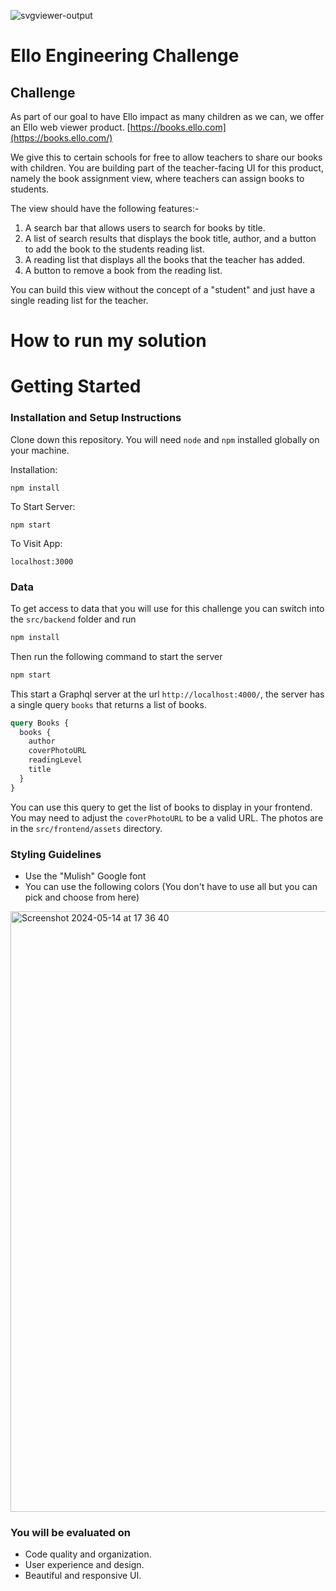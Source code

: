 ![svgviewer-output](https://github.com/ElloTechnology/backend_takehome/assets/3518127/561bc8d4-bffc-4360-b9ea-61e876bcec93)


# Ello Engineering Challenge

## Challenge
As part of our goal to have Ello impact as many children as we can, we offer an Ello web viewer product. [https://books.ello.com](https://books.ello.com/)


We give this to certain schools for free to allow teachers to share our books with children. 
You are building part of the teacher-facing UI for this product,
namely the book assignment view, where teachers can assign books to students. 

The view should have the following features:-

1. A search bar that allows users to search for books by title.
2. A list of search results that displays the book title, author, and a button to add the book to the students reading list.
3. A reading list that displays all the books that the teacher has added.
4. A button to remove a book from the reading list.

You can build this view without the concept of a "student" and just have a single reading list for the teacher.

# How to run my solution
# Getting Started

### Installation and Setup Instructions
Clone down this repository. You will need `node` and `npm` installed globally on your machine.  

Installation:

`npm install`  

To Start Server:

`npm start`  

To Visit App:

`localhost:3000` 

### Data
To get access to data that you will use for this challenge you can switch into the `src/backend` folder and run

```bash
npm install
```

Then run the following command to start the server

```bash
npm start
```

This start a Graphql server at the url `http://localhost:4000/`, the server has a single query `books` that returns a list of books. 

```graphql
query Books {
  books {
    author
    coverPhotoURL
    readingLevel
    title
  }
}
```

You can use this query to get the list of books to display in your frontend. You may need to adjust the `coverPhotoURL` to be a valid URL. The photos are in the `src/frontend/assets` directory.

### Styling Guidelines
- Use the "Mulish" Google font
- You can use the following colors (You don't have to use all but you can pick and choose from here)
<img width="961" alt="Screenshot 2024-05-14 at 17 36 40" src="https://github.com/ElloTechnology/fullstack-take-home-test/assets/3518127/15922f8f-a7c7-4033-8405-76988e95afb3">




### You will be evaluated on
- Code quality and organization.
- User experience and design.
- Beautiful and responsive UI.


